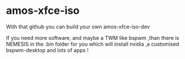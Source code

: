 # amos-xfce-iso

With that github you can build your own amos-xfce-iso-dev

If you need more software, and maybe a TWM like bspwm ,than there is NEMESIS in the .bin folder for you which will install nvidia ,a customised bspwm-desktop and lots of apps !

